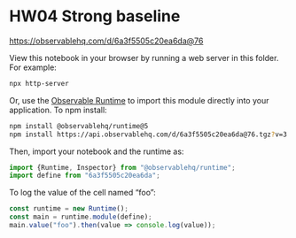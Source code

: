 # HW04 Strong baseline

https://observablehq.com/d/6a3f5505c20ea6da@76

View this notebook in your browser by running a web server in this folder. For
example:

~~~sh
npx http-server
~~~

Or, use the [Observable Runtime](https://github.com/observablehq/runtime) to
import this module directly into your application. To npm install:

~~~sh
npm install @observablehq/runtime@5
npm install https://api.observablehq.com/d/6a3f5505c20ea6da@76.tgz?v=3
~~~

Then, import your notebook and the runtime as:

~~~js
import {Runtime, Inspector} from "@observablehq/runtime";
import define from "6a3f5505c20ea6da";
~~~

To log the value of the cell named “foo”:

~~~js
const runtime = new Runtime();
const main = runtime.module(define);
main.value("foo").then(value => console.log(value));
~~~
